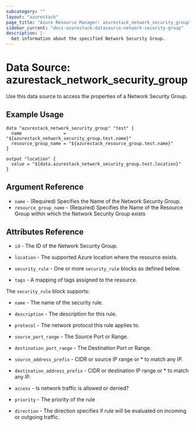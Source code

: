 ```yaml
---
subcategory: ""
layout: "azurestack"
page_title: "Azure Resource Manager: azurestack_network_security_group"
sidebar_current: "docs-azurestack-datasource-network-security-group"
description: |-
  Get information about the specified Network Security Group.
---
```


# Data Source: azurestack_network_security_group

Use this data source to access the properties of a Network Security Group.

## Example Usage

```hcl
data "azurestack_network_security_group" "test" {
  name                = "${azurestack_network_security_group.test.name}"
  resource_group_name = "${azurestack_resource_group.test.name}"
}

output "location" {
  value = "${data.azurestack_network_security_group.test.location}"
}
```

## Argument Reference

* `name` - (Required) Specifies the Name of the Network Security Group.
* `resource_group_name` - (Required) Specifies the Name of the Resource Group within which the Network Security Group exists


## Attributes Reference

* `id` - The ID of the Network Security Group.

* `location` - The supported Azure location where the resource exists.

* `security_rule` - One or more `security_rule` blocks as defined below.

* `tags` - A mapping of tags assigned to the resource.


The `security_rule` block supports:

* `name` - The name of the security rule.

* `description` - The description for this rule.

* `protocol` - The network protocol this rule applies to.

* `source_port_range` - The Source Port or Range.

* `destination_port_range` - The Destination Port or Range.

* `source_address_prefix` - CIDR or source IP range or * to match any IP.

* `destination_address_prefix` - CIDR or destination IP range or * to match any IP.

* `access` - Is network traffic is allowed or denied?

* `priority` - The priority of the rule

* `direction` - The direction specifies if rule will be evaluated on incoming or outgoing traffic.
